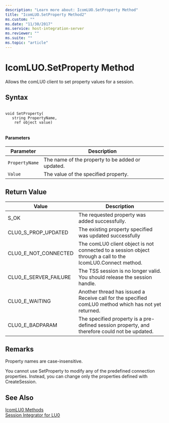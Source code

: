 ```yaml
---
description: "Learn more about: IcomLUO.SetProperty Method"
title: "IcomLUO.SetProperty Method2"
ms.custom: ""
ms.date: "11/30/2017"
ms.service: host-integration-server
ms.reviewer: ""
ms.suite: ""
ms.topic: "article"
---
```

# IcomLUO.SetProperty Method
Allows the comLU0 client to set property values for a session.  
  
## Syntax  
  
```  
  
void SetProperty(  
   string PropertyName,  
    ref object value)  
  
```  
  
#### Parameters  
  
|Parameter|Description|  
|---------------|-----------------|  
|`PropertyName`|The name of the property to be added or updated.|  
|`Value`|The value of the specified property.|  
  
## Return Value  
  
|Value|Description|  
|-----------|-----------------|  
|S_OK|The requested property was added successfully.|  
|CLU0_S_PROP_UPDATED|The existing property specified was updated successfully|  
|CLU0_E_NOT_CONNECTED|The comLU0 client object is not connected to a session object through a call to the IcomLU0.Connect method.|  
|CLU0_E_SERVER_FAILURE|The TSS session is no longer valid. You should release the session handle.|  
|CLU0_E_WAITING|Another thread has issued a Receive call for the specified comLU0 method which has not yet returned.|  
|CLU0_E_BADPARAM|The specified property is a pre-defined session property, and therefore could not be updated.|  
  
## Remarks  
 Property names are case-insensitive.  
  
 You cannot use SetProperty to modify any of the predefined connection properties. Instead, you can change only the properties defined with CreateSession.  
  
## See Also  
 [IcomLU0 Methods](../core/icomlu0-methods1.md)   
 [Session Integrator for LU0](./session-integrator-for-lu02.md)
